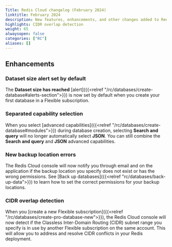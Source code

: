 ```yaml
---
Title: Redis Cloud changelog (February 2024)
linktitle: February 2024
description: New features, enhancements, and other changes added to Redis Cloud during February 2024.
highlights: CIDR overlap detection
weight: 65
alwaysopen: false
categories: ["RC"]
aliases: []
---
```


## Enhancements

### Dataset size alert set by default

The **Dataset size has reached** [alert]({{<relref "/rc/databases/create-database#alerts-section">}}) is now set by default when you create your first database in a Flexible subscription.

### Separated capability selection

When you select [advanced capabilities]({{<relref "/rc/databases/create-database#modules">}}) during database creation, selecting **Search and query** will no longer automatically select **JSON**. You can still combine the **Search and query** and **JSON** advanced capabilities.

### New backup location errors

The Redis Cloud console will now notify you through email and on the application if the backup location you specify does not exist or has the wrong permissions. See [Back up databases]({{<relref "rc/databases/back-up-data">}}) to learn how to set the correct permissions for your backup locations.

### CIDR overlap detection

When you [create a new Flexible subscription]({{<relref "/rc/databases/create-pro-database-new">}}), the Redis Cloud console will now detect if the Classless Inter-Domain Routing (CIDR) subnet range you specify is in use by another Flexible subscription on the same account. This will allow you to address and resolve CIDR conflicts in your Redis deployment.

